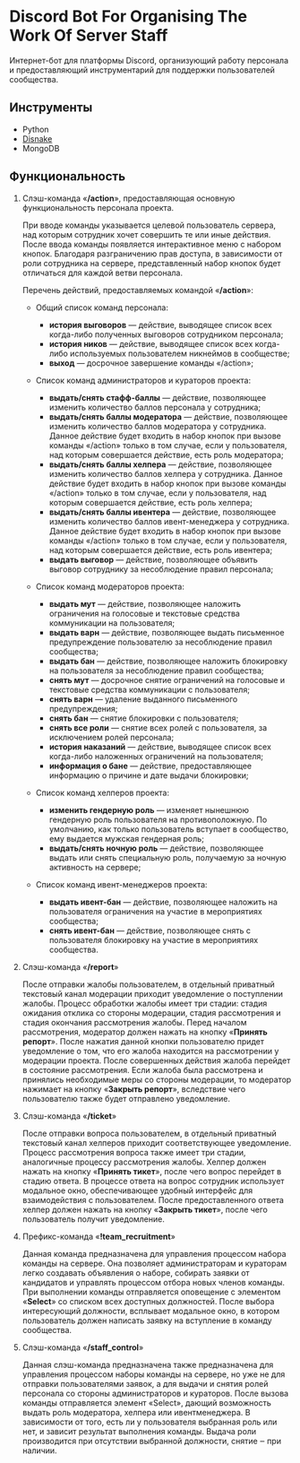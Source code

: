 # Discord Bot For Organising The Work Of Server Staff
Интернет-бот для платформы Discord, организующий работу персонала и предоставляющий инструментарий для поддержки пользователей сообщества.

## Инструменты
- Python
- [Disnake](https://docs.disnake.dev/en/stable/)
- MongoDB

## Функциональность
1.  Слэш-команда «**/action**», предоставляющая основную функциональность персонала проекта.

       При вводе команды указывается целевой пользователь сервера, над которым сотрудник хочет совершить те или иные действия.
    После ввода команды появляется интерактивное меню с набором кнопок.
    Благодаря разграничению прав доступа, в зависимости от роли сотрудника на сервере, представленный набор кнопок будет отличаться для каждой ветви персонала.


    Перечень действий, предоставляемых командой «**/action**»:
  
      - Общий список команд персонала:
        - **история выговоров** — действие, выводящее список всех когда-либо полученных выговоров сотрудником персонала;
        - **история ников** — действие, выводящее список всех когда-либо используемых пользователем никнеймов в сообществе;
        - **выход** — досрочное завершение команды «/action»;
          
      - Список команд администраторов и кураторов проекта:
        - **выдать/снять стафф-баллы** — действие, позволяющее изменить количество баллов персонала у сотрудника;
        - **выдать/снять баллы модератора** — действие, позволяющее изменить количество баллов модератора у сотрудника.
          Данное действие будет входить в набор кнопок при вызове команды «/action» только в том случае, если у пользователя, над которым совершается действие, есть роль модератора;
        - **выдать/снять баллы хелпера** — действие, позволяющее изменить количество баллов хелпера у сотрудника.
          Данное действие будет входить в набор кнопок при вызове команды «/action» только в том случае, если у пользователя, над которым совершается действие, есть роль хелпера;
        - **выдать/снять баллы ивентера** — действие, позволяющее изменить количество баллов ивент-менеджера у сотрудника.
          Данное действие будет входить в набор кнопок при вызове команды «/action» только в том случае, если у пользователя, над которым совершается действие, есть роль ивентера;
        - **выдать выговор** — действие, позволяющее объявить выговор сотруднику за несоблюдение правил персонала;
          
      - Список команд модераторов проекта:
        - **выдать мут** — действие, позволяющее наложить ограничения на голосовые и текстовые средства коммуникации на пользователя;
        - **выдать варн** — действие, позволяющее выдать письменное предупреждение пользователю за несоблюдение правил сообщества;
        - **выдать бан** — действие, позволяющее наложить блокировку на пользователя за несоблюдение правил сообщества;
        - **снять мут** — досрочное снятие ограничений на голосовые и текстовые средства коммуникации с пользователя;
        - **снять варн** — удаление выданного письменного предупреждения;
        - **снять бан** — снятие блокировки с пользователя;
        - **снять все роли** — снятие всех ролей с пользователя, за исключением ролей персонала;
        - **история наказаний** — действие, выводящее список всех когда-либо наложенных ограничений на пользователя;
        - **информация о бане** — действие, предоставляющее информацию о причине и дате выдачи блокировки;
       
      - Список команд хелперов проекта:
        - **изменить гендерную роль** — изменяет нынешнюю гендерную роль пользователя на противоположную.
          По умолчанию, как только пользователь вступает в сообщество, ему выдается мужская гендерная роль;
        - **выдать/снять ночную роль** — действие, позволяющее выдать или снять специальную роль, получаемую за ночную активность на сервере;
       
      - Список команд ивент-менеджеров проекта:
        - **выдать ивент-бан** — действие, позволяющее наложить на пользователя ограничения на участие в мероприятиях сообщества;
        - **снять ивент-бан** — действие, позволяющее снять с пользователя блокировку на участие в мероприятиях сообщества.
    

2.  Слэш-команда «**/report**»
   
       После отправки жалобы пользователем, в отдельный приватный
    текстовый канал модерации приходит уведомление о поступлении жалобы.
    Процесс обработки жалобы имеет три стадии: стадия ожидания отклика со
    стороны модерации, стадия рассмотрения и стадия окончания рассмотрения
    жалобы. Перед началом рассмотрения, модератор должен нажать на кнопку
    «**Принять репорт**». После нажатия данной кнопки пользователю придет
    уведомление о том, что его жалоба находится на рассмотрении у модерации
    проекта. После совершенных действия жалоба перейдет в состояние
    рассмотрения. Если жалоба была рассмотрена и принялись необходимые меры
    со стороны модерации, то модератор нажимает на кнопку «**Закрыть репорт**»,
    вследствие чего пользователю также будет отправлено уведомление.


3.  Слэш-команда «**/ticket**»
   
       После отправки вопроса пользователем, в отдельный приватный
    текстовый канал хелперов приходит соответствующее уведомление. Процесс
    рассмотрения вопроса также имеет три стадии, аналогичные процессу
    рассмотрения жалобы. Хелпер должен нажать на кнопку «**Принять тикет**»,
    после чего вопрос перейдет в стадию ответа. В процессе ответа на вопрос
    сотрудник использует модальное окно, обеспечивающее удобный интерфейс
    для взаимодействия с пользователем. После предоставленного ответа хелпер
    должен нажать на кнопку «**Закрыть тикет**», после чего пользователь получит уведомление.


4.  Префикс-команда «**!team_recruitment**»

       Данная команда предназначена для управления процессом набора
    команды на сервере. Она позволяет администраторам и кураторам легко
    создавать объявления о наборе, собирать заявки от кандидатов и управлять
    процессом отбора новых членов команды. При выполнении команды
    отправляется оповещение с элементом «**Select**» со списком всех доступных
    должностей. После выбора интересующий должности, всплывает модальное
    окно, в котором пользователь должен написать заявку на вступление
    в команду сообщества.


5.  Слэш-команда «**/staff_control**»

       Данная слэш-команда предназначена также предназначена для
    управления процессом наборы команды на сервере, но уже не для отправки
    пользователями заявок, а для выдачи и снятия ролей персонала со стороны
    администраторов и кураторов. После вызова команды отправляется элемент
    «Select», дающий возможность выдать роль модератора, хелпера или ивентменеджера.
    В зависимости от того, есть ли у пользователя выбранная роль или
    нет, и зависит результат выполнения команды. Выдача роли производится при
    отсутствии выбранной должности, снятие ‒ при наличии.
